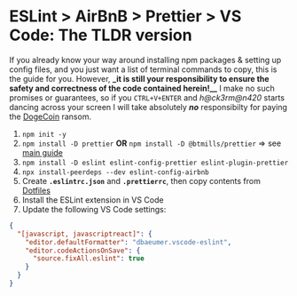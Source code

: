 # ESLint > AirBnB > Prettier > VS Code: The TLDR version

If you already know your way around installing npm packages & setting up config files, and you just want a list of terminal commands to copy, this is the guide for you. However, **_it is still your responsibility to ensure the safety and correctness of the code contained herein!__** I make no such promises or guarantees, so if you `CTRL+V+ENTER` and _h@ck3rm@n420_ starts dancing across your screen I will take absolutely _**no**_ responsibilty for paying the [DogeCoin](https://dogecoin.com/) ransom.

1. `npm init -y`<br>
1. `npm install -D prettier` **OR** `npm install -D @btmills/prettier` => see [main guide](./ESLint-Prettier#step-3-install-prettier-plugins)<br>
1. `npm install -D eslint eslint-config-prettier eslint-plugin-prettier`<br>
1. `npx install-peerdeps --dev eslint-config-airbnb`<br>
1. Create **`.eslintrc.json`** and **`.prettierrc`**, then copy contents from [Dotfiles](../Dotfiles)<br>
1. Install the ESLint extension in VS Code<br>
1. Update the following VS Code settings:
```json
{
  "[javascript, javascriptreact]": {
    "editor.defaultFormatter": "dbaeumer.vscode-eslint",
    "editor.codeActionsOnSave": {
      "source.fixAll.eslint": true
    }
  }
}
```